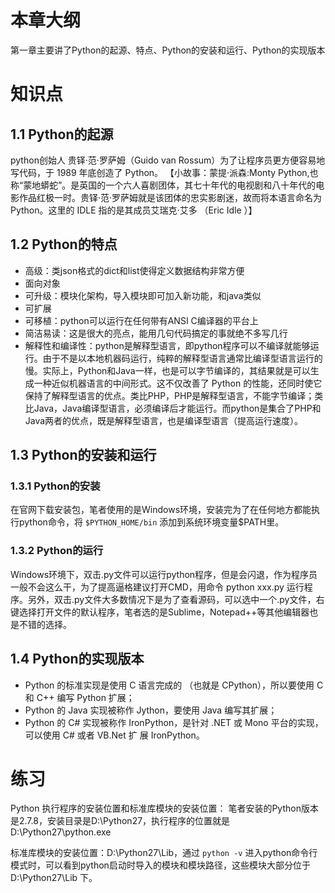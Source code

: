 # 本章大纲
第一章主要讲了Python的起源、特点、Python的安装和运行、Python的实现版本

# 知识点
## 1.1 Python的起源
python创始人 贵铎·范·罗萨姆（Guido van Rossum）为了让程序员更方便容易地写代码，于 1989 年底创造了 Python。
【小故事：蒙提·派森:Monty Python,也称“蒙地蟒蛇”。是英国的一个六人喜剧团体，其七十年代的电视剧和八十年代的电影作品红极一时。贵铎·范·罗萨姆就是该团体的忠实影剧迷，故而将本语言命名为 Python。这里的 IDLE 指的是其成员艾瑞克·艾多 （Eric Idle ）】

## 1.2 Python的特点
- 高级：类json格式的dict和list使得定义数据结构非常方便
- 面向对象
- 可升级：模块化架构，导入模块即可加入新功能，和java类似
- 可扩展
- 可移植：python可以运行在任何带有ANSI C编译器的平台上
- 简洁易读：这是很大的亮点，能用几句代码搞定的事就绝不多写几行
- 解释性和编译性：python是解释型语言，即python程序可以不编译就能够运行。由于不是以本地机器码运行，纯粹的解释型语言通常比编译型语言运行的慢。实际上，Python和Java一样，也是可以字节编译的，其结果就是可以生成一种近似机器语言的中间形式。这不仅改善了 Python 的性能，还同时使它保持了解释型语言的优点。类比PHP，PHP是解释型语言，不能字节编译；类比Java，Java编译型语言，必须编译后才能运行。而python是集合了PHP和Java两者的优点，既是解释型语言，也是编译型语言（提高运行速度）。

## 1.3 Python的安装和运行

### 1.3.1 Python的安装
在官网下载安装包，笔者使用的是Windows环境，安装完为了在任何地方都能执行python命令，将 `$PYTHON_HOME/bin` 添加到系统环境变量$PATH里。

### 1.3.2 Python的运行
Windows环境下，双击.py文件可以运行python程序，但是会闪退，作为程序员一般不会这么干，为了提高逼格建议打开CMD，用命令 python xxx.py 运行程序。另外，双击.py文件大多数情况下是为了查看源码，可以选中一个.py文件，右键选择打开文件的默认程序，笔者选的是Sublime，Notepad++等其他编辑器也是不错的选择。

## 1.4 Python的实现版本
- Python 的标准实现是使用 C 语言完成的 （也就是 CPython），所以要使用 C 和 C++ 编写 Python 扩展；
- Python 的 Java 实现被称作 Jython，要使用 Java 编写其扩展；
- Python 的 C#  实现被称作 IronPython，是针对 .NET 或 Mono 平台的实现，可以使用 C# 或者 VB.Net 扩 展 IronPython。

# 练习
Python 执行程序的安装位置和标准库模块的安装位置：
笔者安装的Python版本是2.7.8，安装目录是D:\Python27，执行程序的位置就是 D:\Python27\python.exe

标准库模块的安装位置：D:\Python27\Lib，通过 `python -v` 进入python命令行模式时，可以看到python启动时导入的模块和模块路径，这些模块大部分位于D:\Python27\Lib 下。
